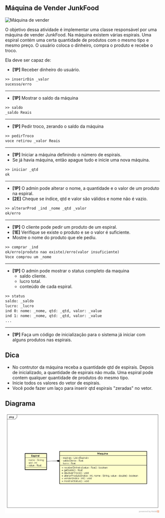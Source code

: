 ## Máquina de Vender JunkFood

![Máquina de vender](https://cbsnews3.cbsistatic.com/hub/i/r/2013/06/27/ab03d365-1c50-11e3-9918-005056850598/thumbnail/620x350/bd0d7fca92b09061ea58349420efd7ca/vendingmachine.jpg)

O objetivo dessa atividade é implementar uma classe responsável por uma máquina de vender JunkFood. Na máquina existem várias espirais. Uma espiral contém uma certa quantidade de produtos com o mesmo tipo e mesmo preço. O usuário coloca o dinheiro, compra o produto e recebe o troco.

Ela deve ser capaz de:

* **[1P]** Receber dinheiro do usuário.

```
>> inserirDin _valor
sucesso/erro
```

---
* **[1P]** Mostrar o saldo da máquina

```
>> saldo
_saldo Reais
```

---
* **[1P]** Pedir troco, zerando o saldo da máquina

```
>> pedirTroco
voce retirou _valor Reais
```

---
* **[1P]** Iniciar a máquina definindo o número de espirais.
* Se já havia máquina, então apague tudo e inicie uma nova máquina.

```
>> iniciar _qtd
ok
```

---
* **[1P]** O admin pode alterar o nome, a quantidade e o valor de um produto na espiral.
* **[2E]** Cheque se índice, qtd e valor são válidos e nome não é vazio.

```
>> alterarProd _ind _nome _qtd _valor
ok/erro
```

---
* **[1P]** O cliente pode pedir um produto de um espiral.
* **[1E]** Verifique se existe o produto e se o valor é suficiente.
* Mostre o nome do produto que ele pediu.

```
>> comprar _ind
ok/erro(produto nao existe)/erro(valor insuficiente)
Voce comprou um _nome
```

---
* **[1P]** O admin pode mostrar o status completo da maquina
    * saldo cliente.
    * lucro total.
    * conteúdo de cada espiral.

```
>> status
saldo: _saldo
lucro: _lucro
ind 0: nome: _nome, qtd: _qtd, valor: _value
ind 1: nome: _nome, qtd: _qtd, valor: _value
...
```

---
* **[1P]** Faça um código de inicialização para o sistema já iniciar com alguns produtos nas espirais.


## Dica

- No contrutor da máquina receba a quantidade qtd de espirais. Depois de inicializado,
a quantidade de espirais não muda. Uma espiral pode contem qualquer quantidade de
produtos do mesmo tipo.
- Inicie todos os valores do vetor de espirais.
- Você pode fazer um laço para inserir qtd espirais "zeradas" no vetor.

## Diagrama
![](diagrama.png)
